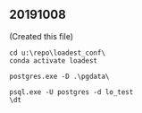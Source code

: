 ## 20191008

(Created this file)

```shell
cd u:\repo\loadest_conf\
conda activate loadest

postgres.exe -D .\pgdata\

psql.exe -U postgres -d lo_test
\dt

```

